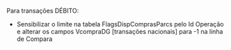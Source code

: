 Para transações DÉBITO:

- Sensibilizar o limite na tabela FlagsDispComprasParcs pelo Id Operação e alterar os campos VcompraDG [transações nacionais] para -1 na linha de Compara